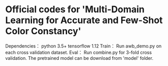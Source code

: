 # Official codes for 'Multi-Domain Learning for Accurate and Few-Shot Color Constancy'
Dependencies：
  python 3.5+
  tensorflow 1.12
Train：
  Run awb_demo.py on each cross validation dataset.
Eval：
  Run combine.py for 3-fold cross validation. The pretrained model can be download from 'model' folder.

